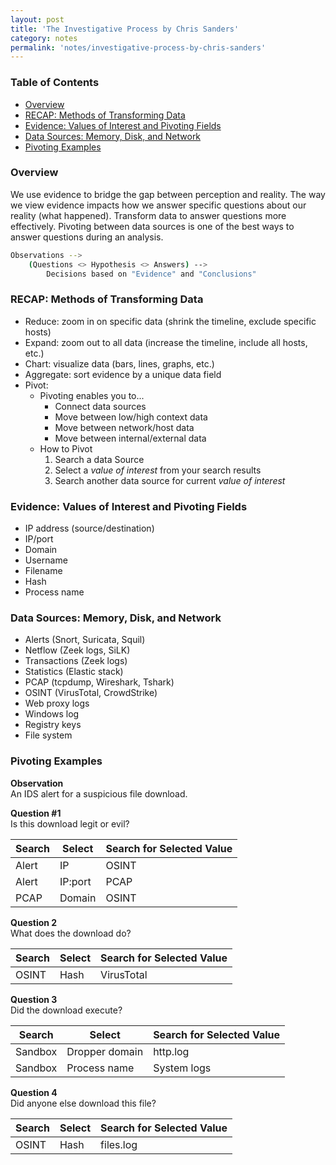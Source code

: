 ```yaml
---
layout: post
title: 'The Investigative Process by Chris Sanders'
category: notes
permalink: 'notes/investigative-process-by-chris-sanders'
---
```


### Table of Contents
- [Overview](#overview)
- [RECAP: Methods of Transforming Data](#recap-methods-of-transforming-data)
- [Evidence: Values of Interest and Pivoting Fields](#evidence-values-of-interest-and-pivoting-fields)
- [Data Sources: Memory, Disk, and Network](#data-sources-memory-disk-and-network)
- [Pivoting Examples](#pivoting-examples)

### Overview
We use evidence to bridge the gap between perception and reality. The way we view evidence impacts how we answer specific questions about our reality (what happened). Transform data to answer questions more effectively. Pivoting between data sources is one of the best ways to answer questions during an analysis. 
```bash
Observations --> 
    (Questions <> Hypothesis <> Answers) --> 
        Decisions based on "Evidence" and "Conclusions"
```

### RECAP: Methods of Transforming Data
- Reduce: zoom in on specific data (shrink the timeline, exclude specific hosts)
- Expand: zoom out to all data (increase the timeline, include all hosts, etc.)
- Chart: visualize data (bars, lines, graphs, etc.)
- Aggregate: sort evidence by a unique data field
- Pivot: 
    - Pivoting enables you to...
        - Connect data sources
        - Move between low/high context data
        - Move between network/host data
        - Move between internal/external data
    - How to Pivot
        1. Search a data Source
        2. Select a *value of interest* from your search results
        3. Search another data source for current *value of interest*

### Evidence: Values of Interest and Pivoting Fields
- IP address (source/destination)
- IP/port
- Domain
- Username
- Filename
- Hash
- Process name

### Data Sources: Memory, Disk, and Network
- Alerts (Snort, Suricata, Squil)
- Netflow (Zeek logs, SiLK)
- Transactions (Zeek logs)
- Statistics (Elastic stack)
- PCAP (tcpdump, Wireshark, Tshark)
- OSINT (VirusTotal, CrowdStrike)
- Web proxy logs
- Windows log
- Registry keys
- File system

### Pivoting Examples
**Observation**  
An IDS alert for a suspicious file download.

**Question #1**  
Is this download legit or evil?

| Search | Select | Search for Selected Value |
|--------|--------|---------------------------|
| Alert | IP | OSINT |
| Alert | IP:port | PCAP |
| PCAP | Domain | OSINT |

**Question 2**  
What does the download do?

| Search | Select | Search for Selected Value |
|--------|--------|---------------------------|
| OSINT | Hash | VirusTotal|

**Question 3**  
Did the download execute?

| Search | Select | Search for Selected Value |
|--------|--------|---------------------------|
| Sandbox | Dropper domain | http.log |
| Sandbox | Process name | System logs |

**Question 4**  
Did anyone else download this file?

| Search | Select | Search for Selected Value |
|--------|--------|---------------------------|
| OSINT | Hash | files.log |
